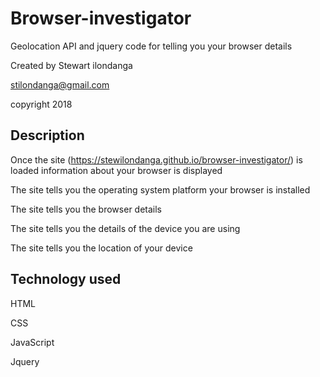 # Browser-investigator

Geolocation API and jquery code for telling you your browser details

Created by Stewart ilondanga

stilondanga@gmail.com

copyright 2018

## Description

Once the site (https://stewilondanga.github.io/browser-investigator/) is loaded information about your browser is displayed

The site tells you the operating system platform your browser is installed

The site tells you the browser details

The site tells you the details of the device you are using

The site tells you the location of your device

## Technology used

HTML

CSS

JavaScript

Jquery

